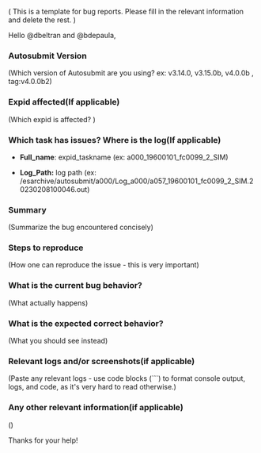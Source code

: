 
( This is a template for bug reports. Please fill in the relevant information and delete the rest. )

Hello @dbeltran and @bdepaula,

### Autosubmit Version

(Which version of Autosubmit are you using? ex: v3.14.0, v3.15.0b, v4.0.0b , tag:v4.0.0b2)

### Expid affected(If applicable)

(Which expid is affected? )

### Which task has issues? Where is the log(If applicable)

* **Full_name**: expid_taskname (ex: a000_19600101_fc0099_2_SIM)

* **Log_Path:** log path (ex: /esarchive/autosubmit/a000/Log_a000/a057_19600101_fc0099_2_SIM.20230208100046.out)

### Summary

(Summarize the bug encountered concisely)

### Steps to reproduce

(How one can reproduce the issue - this is very important)

### What is the current bug behavior?

(What actually happens)

### What is the expected correct behavior?

(What you should see instead)

### Relevant logs and/or screenshots(if applicable)

(Paste any relevant logs - use code blocks (```) to format console output, logs, and code, as
it's very hard to read otherwise.)

### Any other relevant information(if applicable)

()

Thanks for your help!

    
